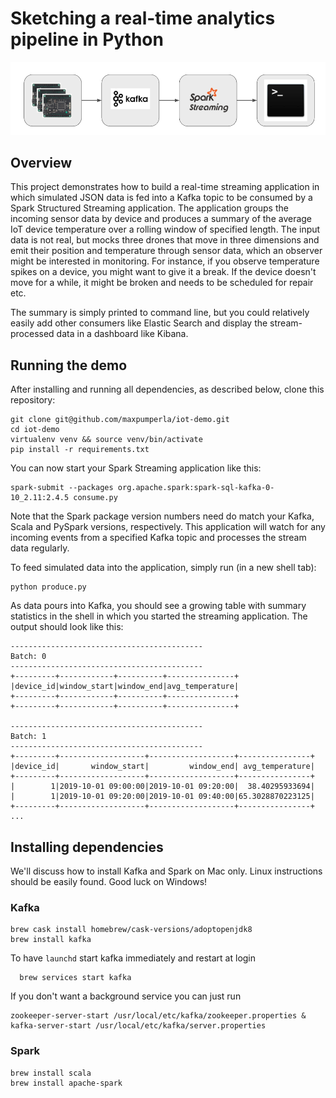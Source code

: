 # Sketching a real-time analytics pipeline in Python

![pipe](pipe.png)

## Overview

This project demonstrates how to build a real-time streaming application in which simulated JSON data is fed into a Kafka topic to be consumed by a Spark Structured Streaming application. The application groups the incoming sensor data by device and produces a summary of the average IoT device temperature over a rolling window of specified length. The input data is not real, but mocks three drones that
move in three dimensions and emit their position and temperature through sensor data, which an observer might be interested in monitoring. For instance, if you observe temperature spikes on a device, you might want to give it a break. If the device doesn't move for a while, it might be broken and needs to be scheduled for repair etc.

The summary is simply printed to command line, but you could relatively easily add other consumers like Elastic Search and display the stream-processed data in a dashboard like Kibana. 


## Running the demo

After installing and running all dependencies, as described below, clone this repository:

```
git clone git@github.com/maxpumperla/iot-demo.git
cd iot-demo
virtualenv venv && source venv/bin/activate
pip install -r requirements.txt
```

You can now start your Spark Streaming application like this:

```
spark-submit --packages org.apache.spark:spark-sql-kafka-0-10_2.11:2.4.5 consume.py
```

Note that the Spark package version numbers need do match your Kafka, Scala and PySpark versions, respectively. This application will watch for any incoming events from a specified Kafka topic and processes the stream data regularly.

To feed simulated data into the application, simply run (in a new shell tab):

```
python produce.py
```

As data pours into Kafka, you should see a growing table with summary statistics in the shell in which you started the streaming application. The output should look like this:

```text
-------------------------------------------
Batch: 0
-------------------------------------------
+---------+------------+----------+---------------+
|device_id|window_start|window_end|avg_temperature|
+---------+------------+----------+---------------+
+---------+------------+----------+---------------+

-------------------------------------------
Batch: 1
-------------------------------------------
+---------+-------------------+-------------------+----------------+
|device_id|       window_start|         window_end| avg_temperature|
+---------+-------------------+-------------------+----------------+
|        1|2019-10-01 09:00:00|2019-10-01 09:20:00|  38.40295933694|
|        1|2019-10-01 09:20:00|2019-10-01 09:40:00|65.3028870223125|
+---------+-------------------+-------------------+----------------+
...
```

## Installing dependencies

We'll discuss how to install Kafka and Spark on Mac only. Linux instructions should be easily found. Good luck on Windows!

### Kafka

```bash_script
brew cask install homebrew/cask-versions/adoptopenjdk8
brew install kafka
```

To have `launchd` start kafka immediately and restart at login

```bash_script
  brew services start kafka
```

If you don't want a background service you can just run

```
zookeeper-server-start /usr/local/etc/kafka/zookeeper.properties & kafka-server-start /usr/local/etc/kafka/server.properties
```

### Spark

```
brew install scala
brew install apache-spark
```

